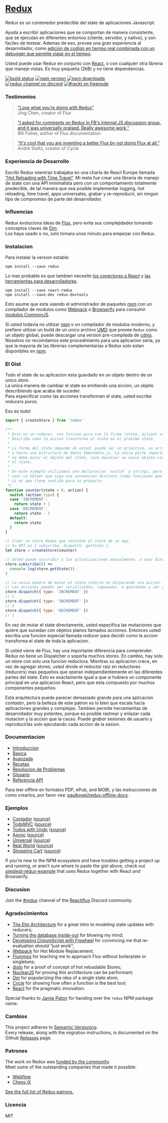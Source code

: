 # [Redux](http://rackt.github.io/redux)

Redux es un contenedor predecible del state de aplicaciones Javascript.  

Ayuda a escribir aplicaciones que se comportan de manera consistente, que se ejecutan en diferentes entornos (cliente, servidor, y nativo), y son faciles de testear. Ademas de eso, provee una gran experiencia al desarrollador, como [edicion de codigo en tiempo real combinada con un debugger que permite viajar en el tiempo](https://github.com/gaearon/redux-devtools).

Usted puede usar Redux en conjunto con [React](https://facebook.github.io/react/), o con cualquier otra libreria que maneje vistas.
Es muy pequeña (2kB) y no tiene dependencias.

[![build status](https://img.shields.io/travis/rackt/redux/master.svg?style=flat-square)](https://travis-ci.org/rackt/redux)
[![npm version](https://img.shields.io/npm/v/redux.svg?style=flat-square)](https://www.npmjs.com/package/redux)
[![npm downloads](https://img.shields.io/npm/dm/redux.svg?style=flat-square)](https://www.npmjs.com/package/redux)
[![redux channel on discord](https://img.shields.io/badge/discord-%23redux%20%40%20reactiflux-61dafb.svg?style=flat-square)](https://discord.gg/0ZcbPKXt5bZ6au5t)
[![#rackt on freenode](https://img.shields.io/badge/irc-%23rackt%20%40%20freenode-61DAFB.svg?style=flat-square)](https://webchat.freenode.net/)


### Testimonios

>[“Love what you’re doing with Redux”](https://twitter.com/jingc/status/616608251463909376)  
>Jing Chen, creator of Flux

>[“I asked for comments on Redux in FB's internal JS discussion group, and it was universally praised. Really awesome work.”](https://twitter.com/fisherwebdev/status/616286955693682688)  
>Bill Fisher, author of Flux documentation

>[“It's cool that you are inventing a better Flux by not doing Flux at all.”](https://twitter.com/andrestaltz/status/616271392930201604)  
>André Staltz, creator of Cycle

### Experiencia de Desarrollo

Escribi Redux mientras trabajaba en una charla de React Europe llamada [“Hot Reloading with Time Travel”](https://www.youtube.com/watch?v=xsSnOQynTHs). Mi meta fue crear una libraria de manejo de state con una API minimalista pero con un comportamiento totalmente predecible, de tal manera que sea posible implementar logging, hot reloading, time travel, apps universales, grabar y re-reproducir, sin ningun tipo de compromiso de parte del desarrollador.

### Influencias

Redux evoluciona ideas de [Flux](https://facebook.github.io/flux), pero evita sus complejidades tomando conceptos claves de [Elm](https://github.com/evancz/elm-architecture-tutorial/).  
Los haya usado o no, solo tomara unos minuto para empezar con Redux.

### Instalacion

Para instalar la version estable:

```
npm install --save redux
```

Lo mas probable es que tambien necesite [los conectores a React](http://github.com/gaearon/react-redux) y [las herramientas para desarrolladores](http://github.com/gaearon/redux-devtools).

```
npm install --save react-redux
npm install --save-dev redux-devtools
```

Esto asume que esta usando el administrador de paquetes [npm](http://npmjs.com/) con un compilador de modulos como [Webpack](http://webpack.github.io) o [Browserify](http://browserify.org/) para consumir [modulos CommonJS](http://webpack.github.io/docs/commonjs.html).

Si usted todavia no utilizar [npm](http://npmjs.com/) o un compilador de modulos moderno, y prefiere utilizar un build de un unico archivo [UMD](https://github.com/umdjs/umd) que provee `Redux` como un objeto global, puede descargar una version pre-compilada de [cdnjs](https://cdnjs.com/libraries/redux). Nosotros *no* recomdamos este procedimiento para una aplicacion seria, ya que la mayoria de las librerias complementarias a Redux solo estan disponibles en [npm](http://npmjs.com/).

### El Gist

Todo el state de su aplicacion esta guardado en un objeto dentro de un unico *store*.  
La unica manera de cambiar el state es emitiendo una *accion*, un objeto describiendo que acaba de suceder.  
Para especificar como las acciones transforman el state, usted escribe *reducers* puros.

Eso es todo!

```js
import { createStore } from 'redux'

/**
 * Este es un reducer, una funcion pura con la firma (state, action) => state.
 * Describe como la accion transforma el state en el proximo state.
 *
 * La forma del state depende de usted: puede ser un primitivo, un array, un objeto,
 * o hasta una estructura de datos Immutable.js. La unica parte importante es que usted
 * no debe mutar el objeto del state, sino devolver un nuevo objeto con los cambios en
 * el state.
 *
 * En este ejemplo utilizamos una declaracion `switch` y strings, pero tambien puede
 * usar un helper que siga una convencion distinta (como funciones que usen maps)
 * si es que tiene sentido para su proyecto.
 */
function counter(state = 0, action) {
  switch (action.type) {
  case 'INCREMENT':
    return state + 1
  case 'DECREMENT':
    return state - 1
  default:
    return state
  }
}

// Crear un store Redux que contiene el state de su app.
// Su API es { subscribe, dispatch, getState }.
let store = createStore(counter)

// Usted puede suscribir a las actualizaciones manualmente, o usar bindings desde las vistas.
store.subscribe(() =>
  console.log(store.getState())
)

// La unica manera de mutar el state interno es disparando una accion.
// Las acciones pueden ser serializadas, logueadas, o guardadas y ser reproducidas mas tarde.
store.dispatch({ type: 'INCREMENT' })
// 1
store.dispatch({ type: 'INCREMENT' })
// 2
store.dispatch({ type: 'DECREMENT' })
// 1
```

En vez de mutar el state directamente, usted especifica las mutaciones que quiere que sucedan con objetos planos llamados *acciones*. Entonces usted escriba una funcion especial llamada *reducer* para decidir como la accion transforma el state de toda la aplicacion.

Si usted viene de Flux, hay una importante diferencia para comprender. Redux no tiene un Dispatcher o soporta muchos stores. En cambio, hay solo un store con solo una funcion reductora. Mientras su aplicacion crece, en vez de agregar stores, usted divide el reductor raiz en reductores (reducers) mas pequeños que operan independientemente en las diferentes partes del state. Esto es exactamente igual a que si hubiera un componente principal en una aplicacion React, pero que esta compuesto por muchos componentes pequeños.

Esta arquitectura puede parecer demasiado grande para una aplicacion *contador*, pero la belleza de este patron es lo bien que escala hacia aplicaciones grandes y complejas. Tambien permite herramientas de desarrollador muy potentes, porque es posible rastrear y enlazar cada mutacion y la accion que la causo. Puede *grabar* sesiones de usuario y reproducirlas solo ejecutando cada accion de la sesion.

### Documentacion

* [Introduccion](http://rackt.github.io/redux/docs/introduction/index.html)
* [Basica](http://rackt.github.io/redux/docs/basics/index.html)
* [Avanzada](http://rackt.github.io/redux/docs/advanced/index.html)
* [Recetas](http://rackt.github.io/redux/docs/recipes/index.html)
* [Resolucion de Problemas](http://rackt.github.io/redux/docs/Troubleshooting.html)
* [Glosario](http://rackt.github.io/redux/docs/Glossary.html)
* [Referencia API](http://rackt.github.io/redux/docs/api/index.html)

Para leer offline en formatos PDF, ePub, and MOBI, y las instrucciones de como crearlos, por favor vea: [paulkogel/redux-offline-docs](https://github.com/paulkogel/redux-offline-docs).

### Ejemplos

* [Contador](http://rackt.github.io/redux/docs/introduction/Examples.html#counter) ([source](https://github.com/rackt/redux/tree/master/examples/counter))
* [TodoMVC](http://rackt.github.io/redux/docs/introduction/Examples.html#todomvc) ([source](https://github.com/rackt/redux/tree/master/examples/todomvc))
* [Todos with Undo](http://rackt.github.io/redux/docs/introduction/Examples.html#todos-with-undo) ([source](https://github.com/rackt/redux/tree/master/examples/todos-with-undo))
* [Async](http://rackt.github.io/redux/docs/introduction/Examples.html#async) ([source](https://github.com/rackt/redux/tree/master/examples/async))
* [Universal](http://rackt.github.io/redux/docs/introduction/Examples.html#universal) ([source](https://github.com/rackt/redux/tree/master/examples/universal))
* [Real World](http://rackt.github.io/redux/docs/introduction/Examples.html#real-world) ([source](https://github.com/rackt/redux/tree/master/examples/real-world))
* [Shopping Cart](http://rackt.github.io/redux/docs/introduction/Examples.html#shopping-cart) ([source](https://github.com/rackt/redux/tree/master/examples/shopping-cart))

If you’re new to the NPM ecosystem and have troubles getting a project up and running, or aren’t sure where to paste the gist above, check out [simplest-redux-example](https://github.com/jackielii/simplest-redux-example) that uses Redux together with React and Browserify.

### Discusion

Join the [#redux](https://discord.gg/0ZcbPKXt5bZ6au5t) channel of the [Reactiflux](http://reactiflux.com) Discord community.

### Agradecimientos

* [The Elm Architecture](https://github.com/evancz/elm-architecture-tutorial) for a great intro to modeling state updates with reducers;
* [Turning the database inside-out](http://blog.confluent.io/2015/03/04/turning-the-database-inside-out-with-apache-samza/) for blowing my mind;
* [Developing ClojureScript with Figwheel](http://www.youtube.com/watch?v=j-kj2qwJa_E) for convincing me that re-evaluation should “just work”;
* [Webpack](https://github.com/webpack/docs/wiki/hot-module-replacement-with-webpack) for Hot Module Replacement;
* [Flummox](https://github.com/acdlite/flummox) for teaching me to approach Flux without boilerplate or singletons;
* [disto](https://github.com/threepointone/disto) for a proof of concept of hot reloadable Stores;
* [NuclearJS](https://github.com/optimizely/nuclear-js) for proving this architecture can be performant;
* [Om](https://github.com/omcljs/om) for popularizing the idea of a single state atom;
* [Cycle](https://github.com/staltz/cycle) for showing how often a function is the best tool;
* [React](https://github.com/facebook/react) for the pragmatic innovation.

Special thanks to [Jamie Paton](http://jdpaton.github.io) for handing over the `redux` NPM package name.

### Cambios

This project adheres to [Semantic Versioning](http://semver.org/).  
Every release, along with the migration instructions, is documented on the Github [Releases](https://github.com/rackt/redux/releases) page.

### Patrones

The work on Redux was [funded by the community](https://www.patreon.com/reactdx).  
Meet some of the outstanding companies that made it possible:

* [Webflow](http://webflow.com/)
* [Chess iX](http://www.chess-ix.com/)

[See the full list of Redux patrons.](PATRONS.md)

### Licencia

MIT
